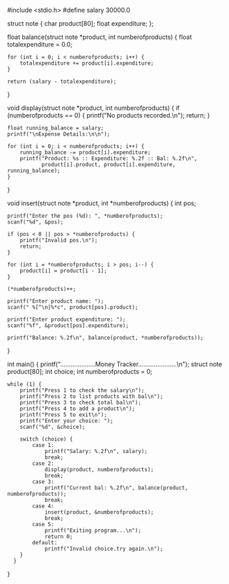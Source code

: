 
#include <stdio.h>
#define salary 30000.0

   

struct note {
    char product[80];
    float expenditure;
};

float balance(struct note *product, int numberofproducts) {
    float totalexpenditure = 0.0;

    for (int i = 0; i < numberofproducts; i++) {
        totalexpenditure += product[i].expenditure;
    }

    return (salary - totalexpenditure); 
}

void display(struct note *product, int numberofproducts) {
    if (numberofproducts == 0) {
        printf("No products recorded.\n");
        return;
    }

    float running_balance = salary;
    printf("\nExpense Details:\n\n");

    for (int i = 0; i < numberofproducts; i++) {
        running_balance -= product[i].expenditure;
        printf("Product: %s :: Expenditure: %.2f :: Bal: %.2f\n",
               product[i].product, product[i].expenditure, running_balance);
    }
}

void insert(struct note *product, int *numberofproducts) {
    int pos;

    printf("Enter the pos (%d): ", *numberofproducts);
    scanf("%d", &pos);

    if (pos < 0 || pos > *numberofproducts) {
        printf("Invalid pos.\n");
        return;
    }

    for (int i = *numberofproducts; i > pos; i--) {
        product[i] = product[i - 1];
    }

    (*numberofproducts)++;

    printf("Enter product name: ");
    scanf(" %[^\n]%*c", product[pos].product);

    printf("Enter product expenditure: ");
    scanf("%f", &product[pos].expenditure);

    printf("Balance: %.2f\n", balance(product, *numberofproducts));
}



int main() {
    printf("....................Money Tracker......................\n");
    struct note product[80];
    int choice;
    int numberofproducts = 0;

    while (1) {
        printf("Press 1 to check the salary\n");
        printf("Press 2 to list products with bal\n");
        printf("Press 3 to check total bal\n");
        printf("Press 4 to add a product\n");
        printf("Press 5 to exit\n");
        printf("Enter your choice: ");
        scanf("%d", &choice);

        switch (choice) {
            case 1:
                printf("Salary: %.2f\n", salary);
                break;
            case 2:
                display(product, numberofproducts);
                break;
            case 3:
                printf("Current bal: %.2f\n", balance(product, numberofproducts));  
                break;
            case 4:
                insert(product, &numberofproducts);
                break;
            case 5:
                printf("Exiting program...\n");
                return 0;
            default:
                printf("Invalid choice.try again.\n");
        }
      }
}

